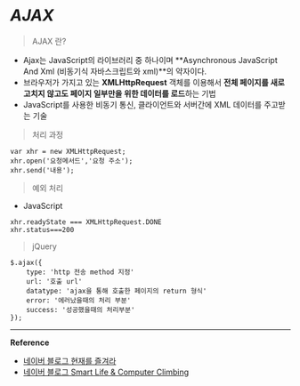 # ***AJAX***

> AJAX 란?

- Ajax는 JavaScript의 라이브러리 중 하나이며 **Asynchronous JavaScript And Xml (비동기식 자바스크립트와 xml)**의 약자이다.
- 브라우저가 가지고 있는 **XMLHttpRequest** 객체를 이용해서 **전체 페이지를 새로 고치지 않고도 페이지 일부만을 위한 데이터를 로드**하는 기법
- JavaScript를 사용한 비동기 통신, 클라이언트와 서버간에 XML 데이터를 주고받는 기술

> 처리 과정

<pre><code>var xhr = new XMLHttpRequest;
xhr.open('요청메서드','요청 주소');
xhr.send('내용');</code></pre>

> 예외 처리

- JavaScript

<pre><code>xhr.readyState === XMLHttpRequest.DONE
xhr.status===200</code></pre>

> jQuery

<pre><code>$.ajax({
    type: 'http 전송 method 지정'
    url: '호출 url'
    datatype: 'ajax을 통해 호출한 페이지의 return 형식'
    error: '에러났을때의 처리 부분'
    success: '성공했을때의 처리부분'
});</code></pre>

<hr>

**Reference**

- [네이버 블로그 현재를 즐겨라](https://blog.naver.com/cpfl0911/221742527608)
- [네이버 블로그 Smart Life & Computer Climbing](https://blog.naver.com/wj8606/221206304635)


